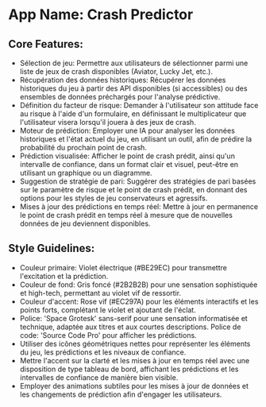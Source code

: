 # **App Name**: Crash Predictor

## Core Features:

- Sélection de jeu: Permettre aux utilisateurs de sélectionner parmi une liste de jeux de crash disponibles (Aviator, Lucky Jet, etc.).
- Récupération des données historiques: Récupérer les données historiques du jeu à partir des API disponibles (si accessibles) ou des ensembles de données préchargés pour l'analyse prédictive.
- Définition du facteur de risque: Demander à l'utilisateur son attitude face au risque à l'aide d'un formulaire, en définissant le multiplicateur que l'utilisateur visera lorsqu'il jouera à des jeux de crash.
- Moteur de prédiction: Employer une IA pour analyser les données historiques et l'état actuel du jeu, en utilisant un outil, afin de prédire la probabilité du prochain point de crash.
- Prédiction visualisée: Afficher le point de crash prédit, ainsi qu'un intervalle de confiance, dans un format clair et visuel, peut-être en utilisant un graphique ou un diagramme.
- Suggestion de stratégie de pari: Suggérer des stratégies de pari basées sur le paramètre de risque et le point de crash prédit, en donnant des options pour les styles de jeu conservateurs et agressifs.
- Mises à jour des prédictions en temps réel: Mettre à jour en permanence le point de crash prédit en temps réel à mesure que de nouvelles données de jeu deviennent disponibles.

## Style Guidelines:

- Couleur primaire: Violet électrique (#BE29EC) pour transmettre l'excitation et la prédiction.
- Couleur de fond: Gris foncé (#2B2B2B) pour une sensation sophistiquée et high-tech, permettant au violet vif de ressortir.
- Couleur d'accent: Rose vif (#EC297A) pour les éléments interactifs et les points forts, complétant le violet et ajoutant de l'éclat.
- Police: 'Space Grotesk' sans-serif pour une sensation informatisée et technique, adaptée aux titres et aux courtes descriptions. Police de code: 'Source Code Pro' pour afficher les prédictions.
- Utiliser des icônes géométriques nettes pour représenter les éléments du jeu, les prédictions et les niveaux de confiance.
- Mettre l'accent sur la clarté et les mises à jour en temps réel avec une disposition de type tableau de bord, affichant les prédictions et les intervalles de confiance de manière bien visible.
- Employer des animations subtiles pour les mises à jour de données et les changements de prédiction afin d'engager les utilisateurs.